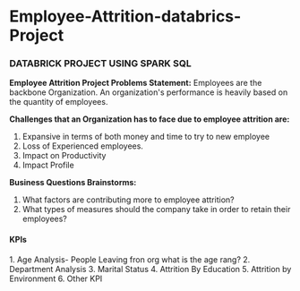# Employee-Attrition-databrics-Project

<h3>DATABRICK PROJECT USING SPARK SQL</h3>
<b>Employee Attrition Project Problems Statement:</b>
Employees are the backbone Organization.
An organization's performance is heavily based on the quantity of employees.

<b>Challenges that an Organization has to face due to employee attrition are:</b>
1. Expansive in terms of both money and time to try to new employee
2. Loss of Experienced employees.
3. Impact on Productivity 
4. Impact Profile


 <b > Business Questions Brainstorms:</b>
1. What factors are contributing more to employee attrition?
2. What types of measures should the company take in order to retain their employees?


<h4>KPIs</h4>
1. Age Analysis- People Leaving fron org what is the age rang?
2. Department Analysis
3. Marital Status
4. Attrition By Education
5. Attrition by Environment
6. Other KPI  
